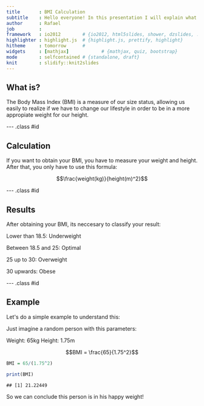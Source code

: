 ```yaml
---
title       : BMI Calculation
subtitle    : Hello everyone! In this presentation I will explain what is the Body Mass Index, and how can we calculate it!
author      : Rafael
job         : 
framework   : io2012        # {io2012, html5slides, shower, dzslides, ...}
highlighter : highlight.js  # {highlight.js, prettify, highlight}
hitheme     : tomorrow      # 
widgets     : [mathjax]            # {mathjax, quiz, bootstrap}
mode        : selfcontained # {standalone, draft}
knit        : slidify::knit2slides
---
```



## What is?

The Body Mass Index (BMI) is a measure of our size status, allowing us easily to realize if we have to change
our lifestyle in order to be in a more appropiate weight for our height.




--- .class #id 

## Calculation

If you want to obtain your BMI, you have to measure your weight and height. After that, you only have to use this formula:

$$\frac{weight(kg)}{height(m)^2}$$

--- .class #id 
## Results

After obtaining your BMI, its neccesary to classify your result:

Lower than 18.5: Underweight

Between 18.5 and 25: Optimal

25 up to 30: Overweight

30 upwards: Obese

--- .class #id 
## Example

Let's do a simple example to understand this:

Just imagine a random person with this parameters:

Weight: 65kg
Height: 1.75m

$$BMI = \frac{65}{1.75^2}$$


```r
BMI = 65/(1.75^2)

print(BMI)
```

```
## [1] 21.22449
```
So we can conclude this person is in his happy weight!

